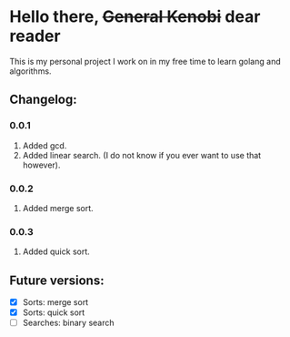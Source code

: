# Hello there, ~~General Kenobi~~ dear reader
This is my personal project I work on in my free time
to learn golang and algorithms.

## Changelog:
### 0.0.1
1. Added gcd.
2. Added linear search. (I do not know if you ever want to use that however).
### 0.0.2
1. Added merge sort.
### 0.0.3
1. Added quick sort.

## Future versions:
- [x] Sorts: merge sort
- [x] Sorts: quick sort
- [ ] Searches: binary search

